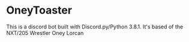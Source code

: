 # OneyToaster
This is a discord bot built with Discord.py/Python 3.8.1. It's based of the NXT/205 Wrestler Oney Lorcan
